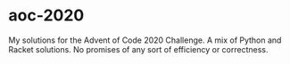 # aoc-2020
My solutions for the Advent of Code 2020 Challenge. A mix of Python and Racket solutions. No promises of any sort of efficiency or correctness.
